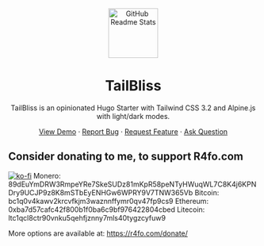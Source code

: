 <p align="center" style="padding-top:20px">
 <img width="100px" src="https://raw.githubusercontent.com/nusserstudios/tailbliss/main/images/logo-tailbliss-round.svg" align="center" alt="GitHub Readme Stats" />
 <h1 align="center">TailBliss</h1>
 <p align="center">TailBliss is an opinionated Hugo Starter with Tailwind CSS 3.2 and Alpine.js with light/dark modes.</p>
</p>

  <p align="center">
    <a href="https://tailbliss.netlify.app/">View Demo</a>
    ·
    <a href="https://github.com/nusserstudios/tailbliss/issues">Report Bug</a>
    ·
    <a href="https://github.com/nusserstudios/tailbliss/discussions/categories/feature-request">Request Feature</a>
    ·
    <a href="https://github.com/nusserstudios/tailbliss/discussions/categories/general">Ask Question</a>
  </p>
</p>

## Consider donating to me, to support R4fo.com
[![ko-fi](https://ko-fi.com/img/githubbutton_sm.svg)](https://ko-fi.com/S6S0RIUXU)
Monero: 89dEuYmDRW3RmpeYRe7SkeSUDz81mKpR58peNTyHWuqWL7C8K4j6KPNDry9UCJP9z8K8mSTbEyENHGw6WPRY9V7TNW365Vb
Bitcoin: bc1q0v4kawv2krcvfkjm3waznnffymr0qv47fp9cs9
Ethereum: 0xba7d57cafc42f800b1f0ba6c9bf976422804cbed
Litecoin: ltc1qcl8ctr90vnku5qehfjznny7mls40tygzcyfuw9

More options are available at: https://r4fo.com/donate/